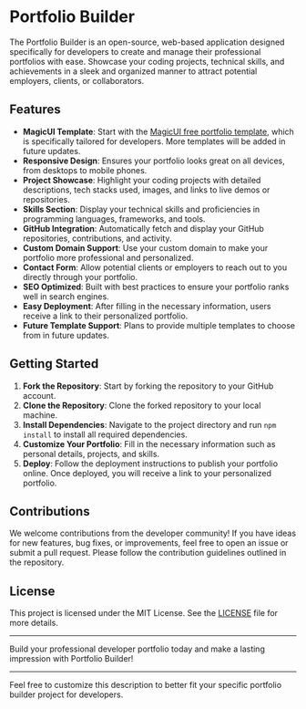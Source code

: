 # Portfolio Builder

The Portfolio Builder is an open-source, web-based application designed specifically for developers to create and manage their professional portfolios with ease. Showcase your coding projects, technical skills, and achievements in a sleek and organized manner to attract potential employers, clients, or collaborators.

## Features

- **MagicUI Template**: Start with the [MagicUI free portfolio template](https://magicui.design/docs/templates/portfolio), which is specifically tailored for developers. More templates will be added in future updates.
- **Responsive Design**: Ensures your portfolio looks great on all devices, from desktops to mobile phones.
- **Project Showcase**: Highlight your coding projects with detailed descriptions, tech stacks used, images, and links to live demos or repositories.
- **Skills Section**: Display your technical skills and proficiencies in programming languages, frameworks, and tools.
- **GitHub Integration**: Automatically fetch and display your GitHub repositories, contributions, and activity.
- **Custom Domain Support**: Use your custom domain to make your portfolio more professional and personalized.
- **Contact Form**: Allow potential clients or employers to reach out to you directly through your portfolio.
- **SEO Optimized**: Built with best practices to ensure your portfolio ranks well in search engines.
- **Easy Deployment**: After filling in the necessary information, users receive a link to their personalized portfolio.
- **Future Template Support**: Plans to provide multiple templates to choose from in future updates.

## Getting Started

1. **Fork the Repository**: Start by forking the repository to your GitHub account.
2. **Clone the Repository**: Clone the forked repository to your local machine.
3. **Install Dependencies**: Navigate to the project directory and run `npm install` to install all required dependencies.
4. **Customize Your Portfolio**: Fill in the necessary information such as personal details, projects, and skills.
5. **Deploy**: Follow the deployment instructions to publish your portfolio online. Once deployed, you will receive a link to your personalized portfolio.

## Contributions

We welcome contributions from the developer community! If you have ideas for new features, bug fixes, or improvements, feel free to open an issue or submit a pull request. Please follow the contribution guidelines outlined in the repository.

## License

This project is licensed under the MIT License. See the [LICENSE](LICENSE) file for more details.

---

Build your professional developer portfolio today and make a lasting impression with Portfolio Builder!

---

Feel free to customize this description to better fit your specific portfolio builder project for developers.
